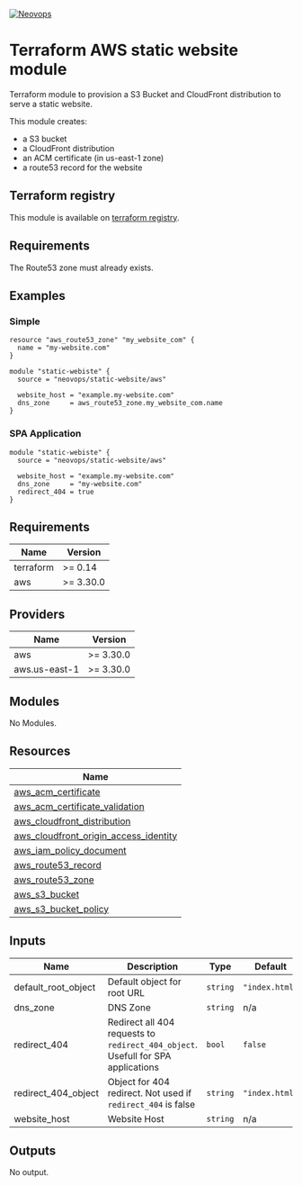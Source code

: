 [![Neovops](https://neovops.io/images/logos/neovops.svg)](https://neovops.io)

# Terraform AWS static website module

Terraform module to provision a S3 Bucket and CloudFront distribution to  
serve a static website.

This module creates:
 * a S3 bucket
 * a CloudFront distribution
 * an ACM certificate (in us-east-1 zone)
 * a route53 record for the website

## Terraform registry

This module is available on
[terraform registry](https://registry.terraform.io/modules/neovops/static-website/aws/latest).

## Requirements

The Route53 zone must already exists.

## Examples

### Simple

```hcl
resource "aws_route53_zone" "my_website_com" {
  name = "my-website.com"
}

module "static-webiste" {
  source = "neovops/static-website/aws"

  website_host = "example.my-website.com"
  dns_zone     = aws_route53_zone.my_website_com.name
}
```

### SPA Application

```hcl
module "static-webiste" {
  source = "neovops/static-website/aws"

  website_host = "example.my-website.com"
  dns_zone     = "my-website.com"
  redirect_404 = true
}
```

## Requirements

| Name | Version |
|------|---------|
| terraform | >= 0.14 |
| aws | >= 3.30.0 |

## Providers

| Name | Version |
|------|---------|
| aws | >= 3.30.0 |
| aws.us-east-1 | >= 3.30.0 |

## Modules

No Modules.

## Resources

| Name |
|------|
| [aws_acm_certificate](https://registry.terraform.io/providers/hashicorp/aws/latest/docs/resources/acm_certificate) |
| [aws_acm_certificate_validation](https://registry.terraform.io/providers/hashicorp/aws/latest/docs/resources/acm_certificate_validation) |
| [aws_cloudfront_distribution](https://registry.terraform.io/providers/hashicorp/aws/latest/docs/resources/cloudfront_distribution) |
| [aws_cloudfront_origin_access_identity](https://registry.terraform.io/providers/hashicorp/aws/latest/docs/resources/cloudfront_origin_access_identity) |
| [aws_iam_policy_document](https://registry.terraform.io/providers/hashicorp/aws/latest/docs/data-sources/iam_policy_document) |
| [aws_route53_record](https://registry.terraform.io/providers/hashicorp/aws/latest/docs/resources/route53_record) |
| [aws_route53_zone](https://registry.terraform.io/providers/hashicorp/aws/latest/docs/data-sources/route53_zone) |
| [aws_s3_bucket](https://registry.terraform.io/providers/hashicorp/aws/latest/docs/resources/s3_bucket) |
| [aws_s3_bucket_policy](https://registry.terraform.io/providers/hashicorp/aws/latest/docs/resources/s3_bucket_policy) |

## Inputs

| Name | Description | Type | Default | Required |
|------|-------------|------|---------|:--------:|
| default\_root\_object | Default object for root URL | `string` | `"index.html"` | no |
| dns\_zone | DNS Zone | `string` | n/a | yes |
| redirect\_404 | Redirect all 404 requests to `redirect_404_object`. Usefull for SPA applications | `bool` | `false` | no |
| redirect\_404\_object | Object for 404 redirect. Not used if `redirect_404` is false | `string` | `"index.html"` | no |
| website\_host | Website Host | `string` | n/a | yes |

## Outputs

No output.
